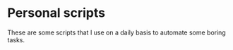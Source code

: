 # Personal scripts

These are some scripts that I use on a daily basis to automate some boring tasks.
